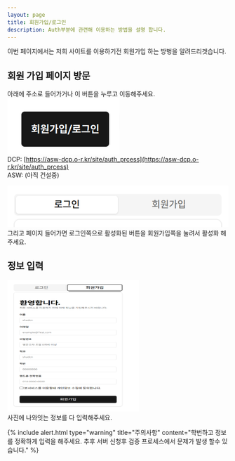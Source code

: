 ```yaml
---
layout: page
title: 회원가입/로그인
description: Auth부분에 관련해 이용하는 방법을 설명 합니다.
---
```


이번 페이지에서는 저희 사이트를 이용하기전 회원가입 하는 방벙을 알려드리겟습니다.

## 회원 가입 페이지 방문
아래에 주소로 들어가거나 이 버튼을 누루고 이동해주세요.
![img](../assets/img/Auth_button.png)<br/>
DCP: [https://asw-dcp.o-r.kr/site/auth_prcess](https://asw-dcp.o-r.kr/site/auth_prcess)<br/>
ASW: (아직 건설중) <br/>

![img](../assets/img/Auth_active.png)<br/>
그리고 페이지 들어가면 로그인쪽으로 활성화된 버튼을 회원가입쪽을 눌려서 활성화 해주세요.

## 정보 입력
<img src="../assets/img/sinup.png" width="300" height="300"><br/>
사진에 나와잇는 정보를 다 입력해주세요.<br/>

{% include alert.html type="warning" title="주의사항" content="학번하고 정보를 정확하게 입력을 해주세요. 추후 서버 신청후 검증 프로세스에서 문제가 발생 할수 있습니다." %}